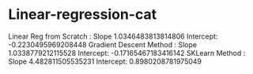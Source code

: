 # Linear-regression-cat

Linear Reg from Scratch :
	Slope 1.0346483813814806 	Intercept: -0.2230495969208448
Gradient Descent Method :
	Slope 1.0338779212115528  	Intercept: -0.17165467183416142
SKLearn Method :
	Slope 4.482811505535231 	Intercept: 0.8980208781975049
